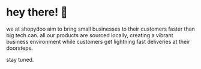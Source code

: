 # hey there! :wave:

we at shopydoo aim to bring small businesses to their customers faster than big tech can. 
all our products are sourced locally, creating a vibrant business environment 
while customers get lightning fast deliveries at their doorsteps.


stay tuned.
